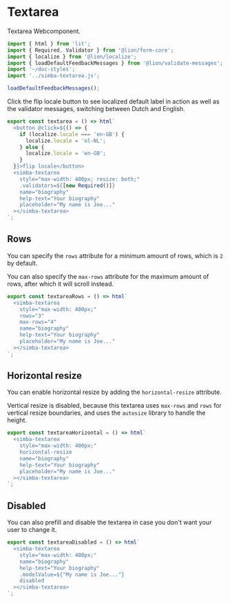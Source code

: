 # Textarea

Textarea Webcomponent.

```js script
import { html } from 'lit';
import { Required, Validator } from '@lion/form-core';
import { localize } from '@lion/localize';
import { loadDefaultFeedbackMessages } from '@lion/validate-messages';
import '~/doc-styles';
import '../simba-textarea.js';

loadDefaultFeedbackMessages();
```

Click the flip locale button to see localized default label in action as well as the validator messages, switching between Dutch and English.

```js preview-story
export const textarea = () => html`
  <button @click=${() => {
    if (localize.locale === 'en-GB') {
      localize.locale = 'nl-NL';
    } else {
      localize.locale = 'en-GB';
    }
  }}>flip locale</button>
  <simba-textarea 
    style="max-width: 400px; resize: both;"
    .validators=${[new Required()]}
    name="biography" 
    help-text="Your biography"
    placeholder="My name is Joe..."
  ></simba-textarea>
`;
```

## Rows

You can specify the `rows` attribute for a minimum amount of rows, which is `2` by default.

You can also specify the `max-rows` attribute for the maximum amount of rows, after which it will scroll instead.

```js preview-story
export const textareaRows = () => html`
  <simba-textarea 
    style="max-width: 400px;"
    rows="3"
    max-rows="4"
    name="biography" 
    help-text="Your biography"
    placeholder="My name is Joe..."
  ></simba-textarea>
`;
```

## Horizontal resize

You can enable horizontal resize by adding the `horizontal-resize` attribute.

Vertical resize is disabled, because this textarea uses `max-rows` and `rows` for vertical resize boundaries, 
and uses the `autosize` library to handle the height.

```js preview-story
export const textareaHorizontal = () => html`
  <simba-textarea 
    style="max-width: 400px;"
    horizontal-resize
    name="biography" 
    help-text="Your biography"
    placeholder="My name is Joe..."
  ></simba-textarea>
`;
```

## Disabled

You can also prefill and disable the textarea in case you don't want your user to change it.

```js preview-story
export const textareaDisabled = () => html`
  <simba-textarea 
    style="max-width: 400px;"
    name="biography" 
    help-text="Your biography"
    .modelValue=${"My name is Joe..."}
    disabled
  ></simba-textarea>
`;
```
